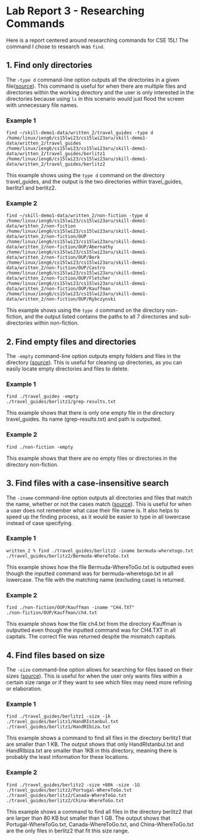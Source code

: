 # Lab Report 3 - Researching Commands
Here is a report centered around researching commands for CSE 15L! The command I chose to research was `find`.

## 1. Find only directories
The `-type d` command-line option outputs all the directories in a given file([source](https://www.redhat.com/sysadmin/linux-find-command)). This command is useful for when there are multiple files and directories within the working directory and the user is only interested in the directories because using `ls` in this scenario would just flood the screen with unnecessary file names. 

### Example 1
```
find ~/skill-demo1-data/written_2/travel_guides -type d
/home/linux/ieng6/cs15lwi23/cs15lwi23aru/skill-demo1-data/written_2/travel_guides
/home/linux/ieng6/cs15lwi23/cs15lwi23aru/skill-demo1-data/written_2/travel_guides/berlitz1
/home/linux/ieng6/cs15lwi23/cs15lwi23aru/skill-demo1-data/written_2/travel_guides/berlitz2
```
This example shows using the `type d` command on the directory travel_guides, and the output is the two directories within travel_guides, berlitz1 and berlitz2.

### Example 2
```
find ~/skill-demo1-data/written_2/non-fiction -type d  
/home/linux/ieng6/cs15lwi23/cs15lwi23aru/skill-demo1-data/written_2/non-fiction
/home/linux/ieng6/cs15lwi23/cs15lwi23aru/skill-demo1-data/written_2/non-fiction/OUP
/home/linux/ieng6/cs15lwi23/cs15lwi23aru/skill-demo1-data/written_2/non-fiction/OUP/Abernathy
/home/linux/ieng6/cs15lwi23/cs15lwi23aru/skill-demo1-data/written_2/non-fiction/OUP/Berk
/home/linux/ieng6/cs15lwi23/cs15lwi23aru/skill-demo1-data/written_2/non-fiction/OUP/Castro
/home/linux/ieng6/cs15lwi23/cs15lwi23aru/skill-demo1-data/written_2/non-fiction/OUP/Fletcher
/home/linux/ieng6/cs15lwi23/cs15lwi23aru/skill-demo1-data/written_2/non-fiction/OUP/Kauffman
/home/linux/ieng6/cs15lwi23/cs15lwi23aru/skill-demo1-data/written_2/non-fiction/OUP/Rybczynski
```
This example shows using the `type d` command on the directory non-fiction, and the output listed contains the paths to all 7 directories and sub-directories within non-fiction.

## 2. Find empty files and directories
The `-empty` command-line option outputs empty folders and files in the directory ([source](https://www.geeksforgeeks.org/find-command-in-linux-with-examples/)). This is useful for cleaning up directories, as you can easily locate empty directories and files to delete. 

### Example 1
```
find ./travel_guides -empty
./travel_guides/berlitz1/grep-results.txt
```
This example shows that there is only one empty file in the directory travel_guides. Its name (grep-results.txt) and path is outputted.

### Example 2
```
find ./non-fiction -empty

```
This example shows that there are no empty files or directories in the directory non-fiction.

## 3. Find files with a case-insensitive search
The `-iname` command-line option outputs all directories and files that match the name, whether or not the cases match ([source](https://linuxhandbook.com/find-command-examples/)). This is useful for when a user does not remember what case their file name is. It also helps to speed up the finding process, as it would be easier to type in all lowercase instead of case specifying.

### Example 1
```
written_2 % find ./travel_guides/berlitz2 -iname bermuda-wheretogo.txt
./travel_guides/berlitz2/Bermuda-WhereToGo.txt
```
This example shows how the file Bermuda-WhereToGo.txt is outputted even though the inputted command was for bermuda-wheretogo.txt in all lowercase. The file with the matching name (excluding case) is returned.

### Example 2
```
find ./non-fiction/OUP/Kauffman -iname "CH4.TXT"
./non-fiction/OUP/Kauffman/ch4.txt
```
This example shows how the file ch4.txt from the directory Kauffman is outputted even though the inputted command was for CH4.TXT in all capitals. The correct file was returned despite the mismatch capitals.

## 4. Find files based on size
The `-size` command-line option allows for searching for files based on their sizes ([source](https://linuxhandbook.com/find-command-examples/)). This is useful for when the user only wants files within a certain size range or if they want to see which files may need more refining or elaboration.

### Example 1
```
find ./travel_guides/berlitz1 -size -1k   
./travel_guides/berlitz1/HandRIstanbul.txt
./travel_guides/berlitz1/HandRIbiza.txt
```
This example shows a command to find all files in the directory berlitz1 that are smaller than 1 KB. The output shows that only HandRIstanbul.txt and HandRIbiza.txt are smaller than 1KB in this directory, meaning there is probably the least information for these locations.

### Example 2
```
find ./travel_guides/berlitz2 -size +80k -size -1G 
./travel_guides/berlitz2/Portugal-WhereToGo.txt
./travel_guides/berlitz2/Canada-WhereToGo.txt
./travel_guides/berlitz2/China-WhereToGo.txt
```
This example shows a command to find all files in the directory berlitz2 that are larger than 80 KB but smaller than 1 GB. The output shows that Portugal-WhereToGo.txt, Canada-WhereToGo.txt, and China-WhereToGo.txt are the only files in berlitz2 that fit this size range.
